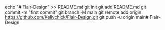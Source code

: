 echo "# Flair-Design" >> README.md
git init
git add README.md
git commit -m "first commit"
git branch -M main
git remote add origin https://github.com/Kellychick/Flair-Design.git
git push -u origin main# Flair-Design
